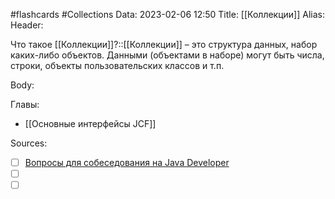 #flashcards #Collections
Data: 2023-02-06 12:50
Title: [[Коллекции]]
Alias:
Header:


Что такое [[Коллекции]]?::[[Коллекции]] – это структура данных, набор каких-либо объектов. Данными (объектами в наборе) могут быть числа, строки, объекты пользовательских классов и т.п.
<!--SR:!2023-03-14,3,290-->





Body:





Главы:
- [[Основные интерфейсы JCF]]


Sources:
- [ ] [Вопросы для собеседования на Java Developer](https://github.com/enhorse/java-interview/blob/master/README.md#%D0%9E%D0%9E%D0%9F)
- [ ] []()
- [ ] []()
